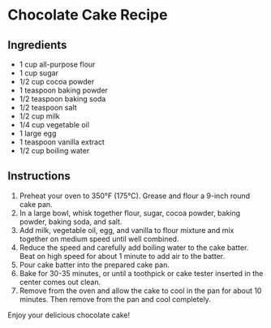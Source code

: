 # Chocolate Cake Recipe

## Ingredients

- 1 cup all-purpose flour
- 1 cup sugar
- 1/2 cup cocoa powder
- 1 teaspoon baking powder
- 1/2 teaspoon baking soda
- 1/2 teaspoon salt
- 1/2 cup milk
- 1/4 cup vegetable oil
- 1 large egg
- 1 teaspoon vanilla extract
- 1/2 cup boiling water

## Instructions

1. Preheat your oven to 350°F (175°C). Grease and flour a 9-inch round cake pan.
2. In a large bowl, whisk together flour, sugar, cocoa powder, baking powder, baking soda, and salt.
3. Add milk, vegetable oil, egg, and vanilla to flour mixture and mix together on medium speed until well combined.
4. Reduce the speed and carefully add boiling water to the cake batter. Beat on high speed for about 1 minute to add air to the batter.
5. Pour cake batter into the prepared cake pan.
6. Bake for 30-35 minutes, or until a toothpick or cake tester inserted in the center comes out clean.
7. Remove from the oven and allow the cake to cool in the pan for about 10 minutes. Then remove from the pan and cool completely.

Enjoy your delicious chocolate cake!

